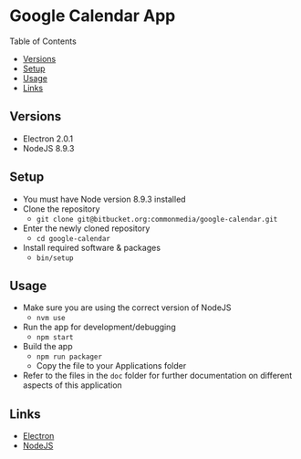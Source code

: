 # Google Calendar App

Table of Contents

- [Versions](#versions)
- [Setup](#setup)
- [Usage](#usage)
- [Links](#links)

## Versions

- Electron 2.0.1
- NodeJS 8.9.3

## Setup

- You must have Node version 8.9.3 installed
- Clone the repository
    - `git clone git@bitbucket.org:commonmedia/google-calendar.git`
- Enter the newly cloned repository
    - `cd google-calendar`
- Install required software & packages
    - `bin/setup`

## Usage

- Make sure you are using the correct version of NodeJS
    - `nvm use`
- Run the app for development/debugging
    - `npm start`
- Build the app
    - `npm run packager`
    - Copy the file to your Applications folder
- Refer to the files in the `doc` folder for further documentation on different aspects of this application

## Links

- [Electron](https://electronjs.org)
- [NodeJS](https://nodejs.org)
